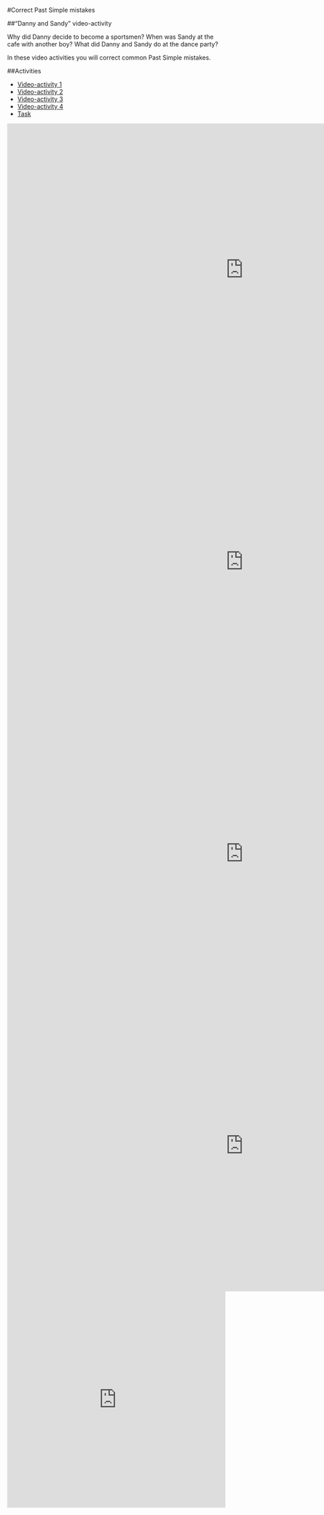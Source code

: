 #Correct Past Simple mistakes

##“Danny and Sandy” video-activity

Why did Danny decide to become a sportsmen? When was Sandy at the cafe with another boy? What did Danny and Sandy do at the dance party?

In these video activities you will correct common Past Simple mistakes.

##Activities

<div>
  <!-- Nav tabs -->
  <ul class="nav nav-tabs" role="tablist">
    <li role="presentation" class="active"><a href="#home" aria-controls="home" role="tab" data-toggle="tab">Video-activity 1</a></li>
    <li role="presentation"><a href="#menu1" aria-controls="menu1" role="tab" data-toggle="tab">Video-activity 2</a></li>
    <li role="presentation"><a href="#menu13" aria-controls="menu13" role="tab" data-toggle="tab">Video-activity 3</a></li>
    <li role="presentation"><a href="#menu14" aria-controls="menu14" role="tab" data-toggle="tab">Video-activity 4</a></li>
    <li role="presentation"><a href="#menu15" aria-controls="menu15" role="tab" data-toggle="tab">Task</a></li>
  </ul>
  <!-- Tab panes -->
  <div class="tab-content">
    <div role="tabpanel" class="tab-pane active" id="home">
<iframe src="https://h5p.org/h5p/embed/264615" width="1090" height="675" frameborder="0" allowfullscreen="allowfullscreen"></iframe><script src="https://h5p.org/sites/all/modules/h5p/library/js/h5p-resizer.js" charset="UTF-8"></script>
    </div>
    <div role="tabpanel" class="tab-pane" id="menu1">
<iframe src="https://h5p.org/h5p/embed/258375" width="1090" height="675" frameborder="0" allowfullscreen="allowfullscreen"></iframe><script src="https://h5p.org/sites/all/modules/h5p/library/js/h5p-resizer.js" charset="UTF-8"></script>
  </div>
      <div role="tabpanel" class="tab-pane" id="menu13">
<iframe src="https://h5p.org/h5p/embed/264752" width="1090" height="675" frameborder="0" allowfullscreen="allowfullscreen"></iframe><script src="https://h5p.org/sites/all/modules/h5p/library/js/h5p-resizer.js" charset="UTF-8"></script>
  </div>
        <div role="tabpanel" class="tab-pane" id="menu14">
<iframe src="https://h5p.org/h5p/embed/265582" width="1090" height="675" frameborder="0" allowfullscreen="allowfullscreen"></iframe><script src="https://h5p.org/sites/all/modules/h5p/library/js/h5p-resizer.js" charset="UTF-8"></script>
  </div>
          <div role="tabpanel" class="tab-pane" id="menu15">
<iframe src="https://learningapps.org/watch?v=pcofonpa318" style="border:0px;width:100%;height:500px" webkitallowfullscreen="true" mozallowfullscreen="true"></iframe>
</div>
  </div>
  </div>

<script>
if (document.readyState === "complete" || document.readyState === "loaded") {
  setTimeout(function () {
      $('#menu1').css('display', 'block');
      setInterval(function () {
          $('#menu1').css('display', '');
      }, 4000);
  }, 0);
} else {
  document.addEventListener('DOMContentLoaded', function() {
      setTimeout(function () {
          $('#menu1').css('display', 'block');
          setInterval(function () {
              $('#menu1').css('display', '');
          }, 4000);
      }, 0);
  });
}
if (document.readyState === "complete" || document.readyState === "loaded") {
  setTimeout(function () {
      $('#menu13').css('display', 'block');
      setInterval(function () {
          $('#menu13').css('display', '');
      }, 4000);
  }, 0);
} else {
  document.addEventListener('DOMContentLoaded', function() {
      setTimeout(function () {
          $('#menu13').css('display', 'block');
          setInterval(function () {
              $('#menu13').css('display', '');
          }, 4000);
      }, 0);
  });
}
if (document.readyState === "complete" || document.readyState === "loaded") {
  setTimeout(function () {
      $('#menu14').css('display', 'block');
      setInterval(function () {
          $('#menu14').css('display', '');
      }, 4000);
  }, 0);
} else {
  document.addEventListener('DOMContentLoaded', function() {
      setTimeout(function () {
          $('#menu14').css('display', 'block');
          setInterval(function () {
              $('#menu14').css('display', '');
          }, 4000);
      }, 0);
  });
}
</script>

<script src="https://h5p.org/sites/all/modules/h5p/library/js/h5p-resizer.js" charset="UTF-8"></script>